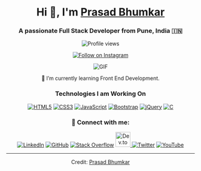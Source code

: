 <div align="center">

# Hi 👋, I'm [Prasad Bhumkar](https://Prasad-Bhumkar.github.io/Me.io/)

### A passionate Full Stack Developer from Pune, India 🇮🇳

![Profile views](https://komarev.com/ghpvc/?username=Prasad-Bhumkar&label=Profile%20views&color=0e75b6&style=flat)

[![Follow on Instagram](https://img.shields.io/badge/-Follow%20on%20Instagram-E1306C?style=flat-square&logo=instagram&logoColor=white)](https://www.instagram.com/prasad.bhumkar_official/)

![GIF](https://media4.giphy.com/media/KGhpQ5NMoWKQurlHwI/giphy.gif?cid=6c09b952taqzjc1jqwyph6obaa07by7bqz3g6xgy7umhsb4m&ep=v1_internal_gif_by_id&rid=giphy.gif&ct=g)

🌱 I’m currently learning Front End Development.

### Technologies I am Working On

[![HTML5](https://img.shields.io/badge/-HTML5-E34F26?style=flat-square&logo=html5&logoColor=white)](https://www.w3.org/html/)
[![CSS3](https://img.shields.io/badge/-CSS3-1572B6?style=flat-square&logo=css3&logoColor=white)](https://www.w3.org/Style/CSS/)
[![JavaScript](https://img.shields.io/badge/-JavaScript-F7DF1E?style=flat-square&logo=javascript&logoColor=black)](https://www.javascript.com/)
[![Bootstrap](https://img.shields.io/badge/-Bootstrap-563D7C?style=flat-square&logo=bootstrap&logoColor=white)](https://getbootstrap.com/)
[![jQuery](https://img.shields.io/badge/-jquery-0769AD?style=flat-square&logo=jquery&logoColor=white)](https://jquery.com/)
[![C](https://img.shields.io/badge/-C-159CFF?style=flat-square&logo=c&logoColor=white)](https://www.tutorialspoint.com/cprogramming/)

### 🤝 Connect with me:

[![LinkedIn](https://img.icons8.com/doodle/40/000000/linkedin--v2.png)](https://www.linkedin.com/in/)
[![GitHub](https://img.icons8.com/doodle/40/000000/github--v1.png)](https://github.com/Prasad-Bhumkar)
[![Stack Overflow](https://img.icons8.com/external-tal-revivo-color-tal-revivo/40/000000/external-stack-overflow-is-a-question-and-answer-site-for-professional-logo-color-tal-revivo.png)](https://stackoverflow.com/users/27444090/prasad-bhumkar)
<a href="https://dev.to/prasad_bhumkar_f4e5cf4f5a" target="_blank">
    <img src="https://img.shields.io/badge/Dev.to-0A0A0A?style=flat-square&logo=dev.to&logoColor=white" width="40" height="40" alt="Dev.to"/>
</a>
[![Twitter](https://img.icons8.com/doodle/1x/twitter-squared--v2.png)](https://twitter.com/@bhumkar_pr89871)
[![YouTube](https://img.icons8.com/doodle/1x/youtube--v2.png)](https://www.youtube.com/@youtubemafia9893?sub_confirmation=1)

---

Credit: [Prasad Bhumkar](https://github.com/Prasad-Bhumkar)

</div>
